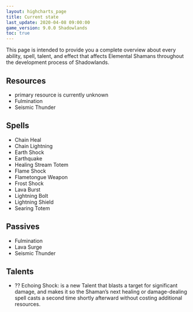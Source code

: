 ```yaml
---
layout: highcharts_page
title: Current state
last_update: 2020-04-08 09:00:00
game_version: 9.0.0 Shadowlands
toc: true
---
```


This page is intended to provide you a complete overview about every ability, spell, talent, and effect that affects Elemental Shamans throughout the development process of Shadowlands.

## Resources

- primary resource is currently unknown
- Fulmination
- Seismic Thunder

## Spells
- Chain Heal
- Chain Lightning
- Earth Shock
- Earthquake
- Healing Stream Totem
- Flame Shock
- Flametongue Weapon
- Frost Shock
- Lava Burst
- Lightning Bolt
- Lightning Shield
- Searing Totem

## Passives
- Fulmination
- Lava Surge
- Seismic Thunder

## Talents
- ?? Echoing Shock: is a new Talent that blasts a target for significant damage, and makes it so the Shaman’s next healing or damage-dealing spell casts a second time shortly afterward without costing additional resources.
